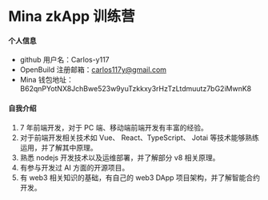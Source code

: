 # Mina zkApp 训练营

#### 个人信息

- github 用户名：Carlos-y117
- OpenBuild 注册邮箱：carlos117y@gmail.com
- Mina 钱包地址：B62qnPYotNX8JchBwe523w9yuTzkkxy3rHzTzLtdmuutz7bG2iMwnK8

#### 自我介绍

1. 7 年前端开发，对于 PC 端、移动端前端开发有丰富的经验。
2. 对于前端开发相关技术如 Vue、 React、TypeScript、 Jotai 等技术能够熟练运用，并了解其中原理。
3. 熟悉 nodejs 开发技术以及运维部署，并了解部分 v8 相关原理。
4. 有参与开发过 AI 方面的开源项目。
5. 有 web3 相关知识的基础，有自己的 web3 DApp 项目架构，并了解智能合约开发。
